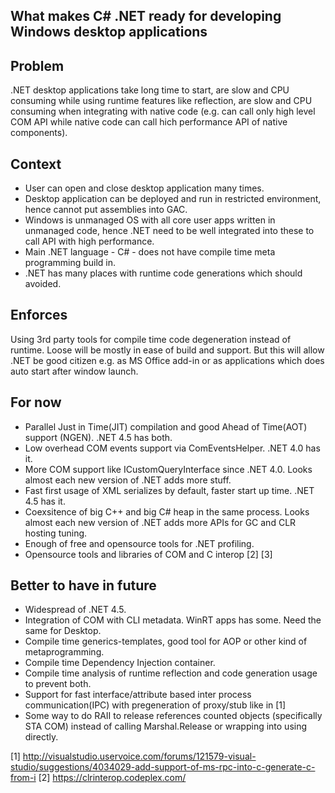 ## What makes C# .NET ready for developing Windows desktop applications

Problem
---
.NET desktop applications take long time to start, are slow and CPU consuming while using runtime features like reflection, are slow and CPU consuming when integrating with native code (e.g. can call only high level COM API while native code can call hich performance API of native components).

Context
---
- User can open and close desktop application many times.
- Desktop application can be deployed and run in restricted environment, hence cannot put assemblies into GAC.
- Windows is unmanaged OS with all core user apps written in unmanaged code, hence .NET need to be well integrated into these to call API with high performance.
-  Main .NET language - C# - does not have compile time meta programming build in.
-  .NET has many places with runtime code generations which should avoided.

Enforces
---
Using 3rd party tools for compile time code degeneration instead of runtime. Loose will be mostly in ease of build and support. But this will allow .NET be good citizen e.g. as MS Office add-in or as applications which does auto start after window launch.

For now
---
- Parallel Just in Time(JIT) compilation and good Ahead of Time(AOT) support (NGEN). .NET 4.5 has both.
- Low overhead COM events support via ComEventsHelper. .NET 4.0 has it.
- More COM support like ICustomQueryInterface since .NET 4.0. Looks almost each new version of .NET adds more stuff.
- Fast first usage of XML serializes by default, faster start up time. .NET 4.5 has it.
- Coexsitence of big C++ and big C# heap in the same process. Looks almost each new version  of .NET adds more APIs for GC and CLR hosting tuning.
- Enough of free and opensource tools for .NET profiling.
- Opensource tools and libraries of COM and C interop [2] [3]

Better to have in future
---
- Widespread of .NET 4.5.
- Integration of COM with CLI metadata. WinRT apps has some. Need the same for Desktop.
- Compile time generics-templates, good tool for AOP or other kind of metaprogramming.
- Compile time Dependency Injection container.
- Compile time analysis of runtime reflection and code generation usage to prevent both.
- Support for fast interface/attribute based inter process communication(IPC) with pregeneration of proxy/stub like in [1]
- Some way to do RAII to release references counted objects (specifically STA COM) instead of calling Marshal.Release or wrapping into using directly.

[1] http://visualstudio.uservoice.com/forums/121579-visual-studio/suggestions/4034029-add-support-of-ms-rpc-into-c-generate-c-from-i
[2] https://clrinterop.codeplex.com/
